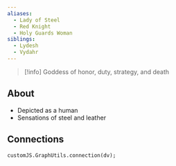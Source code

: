 ```yaml
---
aliases:
  - Lady of Steel
  - Red Knight
  - Holy Guards Woman
siblings:
  - Lydesh
  - Vydahr
---
```

> [!info] Goddess of honor, duty, strategy, and death

## About

- Depicted as a human
- Sensations of steel and leather

## Connections

```dataviewjs
customJS.GraphUtils.connection(dv);
```
